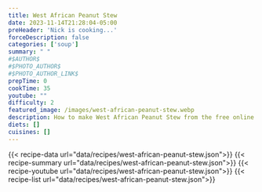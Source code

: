 ```yaml
---
title: West African Peanut Stew
date: 2023-11-14T21:28:04-05:00
preHeader: 'Nick is cooking...'
forceDescription: false
categories: ['soup']
summary: " "
#$AUTHOR$
#$PHOTO_AUTHOR$
#$PHOTO_AUTHOR_LINK$
prepTime: 0
cookTime: 35
youtube: ""
difficulty: 2
featured_image: /images/west-african-peanut-stew.webp
description: How to make West African Peanut Stew from the free online cookbook
diets: []
cuisines: []
---
```

{{< recipe-data url="data/recipes/west-african-peanut-stew.json">}}
{{< recipe-summary url="data/recipes/west-african-peanut-stew.json">}}
{{< recipe-youtube url="data/recipes/west-african-peanut-stew.json">}}
{{< recipe-list url="data/recipes/west-african-peanut-stew.json">}}
